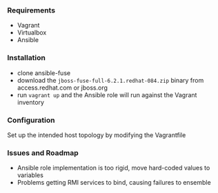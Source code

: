 ### Requirements

- Vagrant
- Virtualbox
- Ansible

### Installation

- clone ansible-fuse
- download the `jboss-fuse-full-6.2.1.redhat-084.zip` binary from access.redhat.com or jboss.org
- run `vagrant up` and the Ansible role will run against the Vagrant inventory

### Configuration

Set up the intended host topology by modifying the Vagrantfile

### Issues and Roadmap

- Ansible role implementation is too rigid, move hard-coded values to variables 
- Problems getting RMI services to bind, causing failures to ensemble


